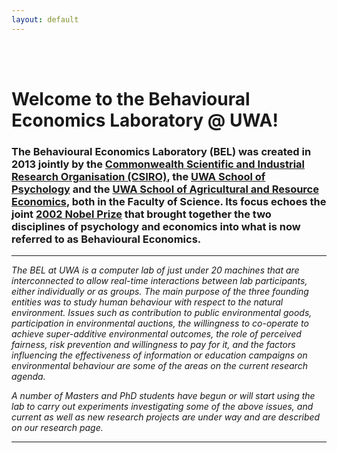 ```yaml
---
layout: default
---
```


<br><br>

# Welcome to the Behavioural Economics Laboratory @ UWA!

<h3> <p> The Behavioural Economics Laboratory (BEL) was created in 2013 jointly by the <a href="http://www.csiro.au">Commonwealth Scientific and Industrial Research Organisation (CSIRO)</a>, the <a href="http://www.psychology.uwa.edu.au">UWA School of Psychology</a> and the <a href="http://www.are.uwa.edu.au">UWA School of Agricultural and Resource Economics</a>, both in the Faculty of Science. Its focus echoes the joint <a href="http://www.nobelprize.org/nobel_prizes/economic-sciences/laureates/2002/">2002 Nobel Prize</a> that brought together the two disciplines of psychology and economics into what is now referred to as Behavioural Economics. </h3> </p>

-----

<p><i> The BEL at UWA is a computer lab of just under 20 machines that are interconnected to allow real-time interactions between lab participants, either individually or as groups. The main purpose of the three founding entities was to study human behaviour with respect to the natural environment. Issues such as contribution to public environmental goods, participation in environmental auctions, the willingness to co-operate to achieve super-additive environmental outcomes, the role of perceived fairness, risk prevention and willingness to pay for it, and the factors influencing the effectiveness of information or education campaigns on environmental behaviour are some of the areas on the current research agenda.</i></p>

<p><i> A number of Masters and PhD students have begun or will start using the lab to carry out experiments investigating some of the above issues, and current as well as new research projects are under way and are described on our research page.</i></p> 

-----

<br><br>